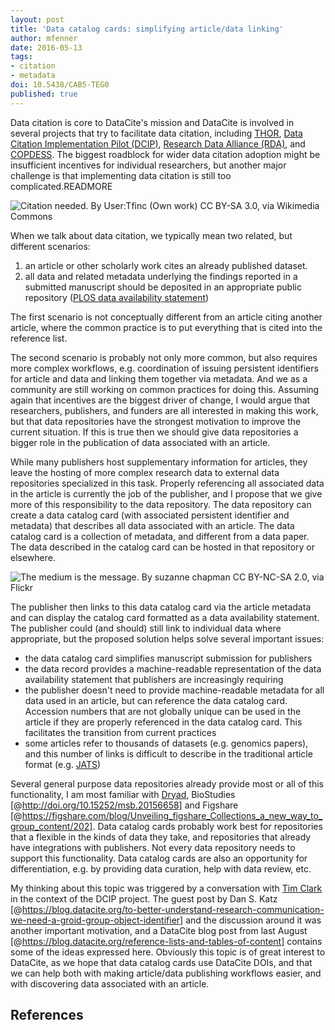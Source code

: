```yaml
---
layout: post
title: 'Data catalog cards: simplifying article/data linking'
author: mfenner
date: 2016-05-13
tags:
- citation
- metadata
doi: 10.5438/CAB5-TEG0
published: true
---
```

Data citation is core to DataCite's mission and DataCite is involved in several projects that try to facilitate data citation, including [THOR](https://project-thor.eu/), [Data Citation Implementation Pilot (DCIP)](https://www.force11.org/group/dcip), [Research Data Alliance (RDA)](https://rd-alliance.org/), and [COPDESS](http://www.copdess.org/). The biggest roadblock for wider data citation adoption might be insufficient incentives for individual researchers, but another major challenge is that implementing data citation is still too complicated.READMORE

![[Citation needed](https://commons.wikimedia.org/wiki/File%3ACitation_needed_stickers.jpeg). By User:Tfinc (Own work) [CC BY-SA 3.0](http://creativecommons.org/licenses/by-sa/3.0), via Wikimedia Commons](/images/2016/05/Citation_needed_stickers.jpeg)

When we talk about data citation, we typically mean two related, but different scenarios:

1. an article or other scholarly work cites an already published dataset.
2. all data and related metadata underlying the findings reported in a submitted manuscript should be deposited in an appropriate public repository ([PLOS data availability statement](http://journals.plos.org/plosone/s/data-availability))

The first scenario is not conceptually different from an article citing another article, where the common practice is to put everything that is cited into the reference list.

The second scenario is probably not only more common, but also requires more complex workflows, e.g. coordination of issuing persistent identifiers for article and data and linking them together via metadata. And we as a community are still working on common practices for doing this. Assuming again that incentives are the biggest driver of change, I would argue that researchers, publishers, and funders are all interested in making this work, but that data repositories have the strongest motivation to improve the current situation. If this is true then we should give data repositories a bigger role in the publication of data associated with an article.

While many publishers host supplementary information for articles, they leave the hosting of more complex research data to external data repositories specialized in this task. Properly referencing all associated data in the article is currently the job of the publisher, and I propose that we give more of this responsibility to the data repository. The data repository can create a data catalog card (with associated persistent identifier and metadata) that describes all data associated with an article. The data catalog card is a collection of metadata, and different from a data paper. The data described in the catalog card can be hosted in that repository or elsewhere.

![[The medium is the message](https://www.flickr.com/photos/sukisuki/4414318674/). By suzanne chapman [CC BY-NC-SA 2.0](https://creativecommons.org/licenses/by-nc-sa/2.0/), via Flickr](/images/2016/05/medium_message.jpg)

The publisher then links to this data catalog card via the article metadata and can display the catalog card formatted as a data availability statement. The publisher could (and should) still link to individual data where appropriate, but the proposed solution helps solve several important issues:

* the data catalog card simplifies manuscript submission for publishers
* the data record provides a machine-readable representation of the data availability statement that publishers are increasingly requiring
* the publisher doesn't need to provide machine-readable metadata for all data used in an article, but can reference the data catalog card. Accession numbers that are not globally unique can be used in the article if they are properly referenced in the data catalog card. This facilitates the transition from current practices
* some articles refer to thousands of datasets (e.g. genomics papers), and this number of links is difficult to describe in the traditional article format (e.g. [JATS](http://jats.nlm.nih.gov/))

Several general purpose data repositories already provide most or all of this functionality, I am most familiar with [Dryad](https://www.datadryad.org/), BioStudies [@http://doi.org/10.15252/msb.20156658] and Figshare [@https://figshare.com/blog/Unveiling_figshare_Collections_a_new_way_to_group_content/202]. Data catalog cards probably work best for repositories that a flexible in the kinds of data they take, and repositories that already have integrations with publishers. Not every data repository needs to support this functionality. Data catalog cards are also an opportunity for differentiation, e.g. by providing data curation, help with data review, etc.

My thinking about this topic was triggered by a conversation with [Tim Clark](http://www.massgeneral.org/neurology/researcher_profiles/clark_timothy.aspx) in the context of the DCIP project. The guest post by Dan S. Katz [@https://blog.datacite.org/to-better-understand-research-communication-we-need-a-groid-group-object-identifier] and the discussion around it was another important motivation, and a DataCite blog post from last August [@https://blog.datacite.org/reference-lists-and-tables-of-content] contains some of the ideas expressed here. Obviously this topic is of great interest to DataCite, as we hope that data catalog cards use DataCite DOIs, and that we can help both with making article/data publishing workflows easier, and with discovering data associated with an article.

## References

